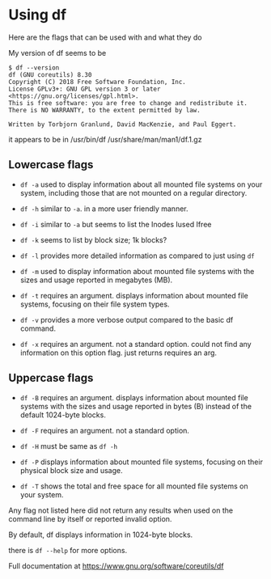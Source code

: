 # Using df

Here are the flags that can be used with and what they do

My version of df seems to be

```shell
$ df --version
df (GNU coreutils) 8.30
Copyright (C) 2018 Free Software Foundation, Inc.
License GPLv3+: GNU GPL version 3 or later <https://gnu.org/licenses/gpl.html>.
This is free software: you are free to change and redistribute it.
There is NO WARRANTY, to the extent permitted by law.

Written by Torbjorn Granlund, David MacKenzie, and Paul Eggert.
```

it appears to be in /usr/bin/df /usr/share/man/man1/df.1.gz

## Lowercase flags

- `df -a` used to display information about all mounted file systems on your system, including those that are not mounted on a regular directory.

- `df -h` similar to `-a`. in a more user friendly manner.

- `df -i` similar to `-a` but seems to list the Inodes Iused Ifree

- `df -k` seems to list by block size; 1k blocks?

- `df -l` provides more detailed information as compared to just using `df`

- `df -m` used to display information about mounted file systems with the sizes and usage reported in megabytes (MB).

- `df -t` requires an argument. displays information about mounted file systems, focusing on their file system types.

- `df -v`  provides a more verbose output compared to the basic df command.

- `df -x` requires an argument. not a standard option. could not find any information on this option flag.  just returns requires an arg.

## Uppercase flags

- `df -B` requires an argument. displays information about mounted file systems with the sizes and usage reported in bytes (B) instead of the default 1024-byte blocks.

- `df -F` requires an argument. not a standard option.

- `df -H` must be same as `df -h`

- `df -P` displays information about mounted file systems, focusing on their physical block size and usage.

- `df -T`  shows the total and free space for all mounted file systems on your system.

Any flag not listed here did not return any results when used on the command line by itself
or reported invalid option.

By default, df displays information in 1024-byte blocks.

there is `df --help` for more options.

Full documentation at <https://www.gnu.org/software/coreutils/df>
